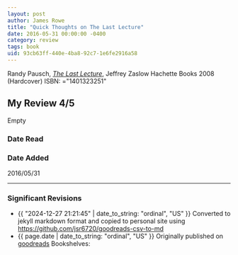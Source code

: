 ```yaml
---
layout: post
author: James Rowe
title: "Quick Thoughts on The Last Lecture"
date: 2016-05-31 00:00:00 -0400
category: review
tags: book 
uid: 93cb63ff-440e-4ba8-92c7-1e6fe2916a58
---
```


Randy Pausch, *[The Last Lecture](https://www.goodreads.com/book/show/2318271)*, Jeffrey Zaslow Hachette Books 2008 (Hardcover) ISBN: ="1401323251"

## My Review 4/5

Empty

### Date Read


### Date Added
2016/05/31

---

### Significant Revisions

- {{ "2024-12-27 21:21:45" | date_to_string: "ordinal", "US" }} Converted to jekyll markdown format and copied to personal site using <https://github.com/jsr6720/goodreads-csv-to-md>
- {{ page.date | date_to_string: "ordinal", "US" }} Originally published on [goodreads](https://www.goodreads.com) Bookshelves: 